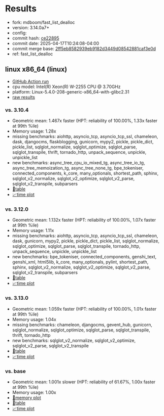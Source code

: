# Results

- fork: mdboom/fast_list_dealloc
- version: 3.14.0a7+
- config: 
- commit hash: [ce22895](https://github.com/mdboom/cpython/commit/ce22895)
- commit date: 2025-04-17T10:24:08-04:00
- commit merge base: [2ff5eb8582939eb9182d3449d08542881caf3e0d](https://github.com/python/cpython/commit/2ff5eb8582939eb9182d3449d08542881caf3e0d)
- ref: fast_list_dealloc

## linux x86_64 (linux)

- [GitHub Action run](https://github.com/faster-cpython/benchmarking/actions/runs/14517950657)
- cpu model: Intel(R) Xeon(R) W-2255 CPU @ 3.70GHz
- platform: Linux-5.4.0-208-generic-x86_64-with-glibc2.31
- [raw results](bm-20250417-linux-x86_64-mdboom-fast_list_dealloc-3.14.0a7%2B-ce22895.json)

### vs. 3.10.4

- Geometric mean: 1.467x faster (HPT: reliability of 100.00%, 1.33x faster at 99th %ile)
- Memory usage: 1.28x
- missing benchmarks: aiohttp, asyncio_tcp, asyncio_tcp_ssl, chameleon, dask, djangocms, flaskblogging, gunicorn, mypy2, pickle, pickle_dict, pickle_list, sqlglot_normalize, sqlglot_optimize, sqlglot_parse, sqlglot_transpile, thrift, tornado_http, unpack_sequence, unpickle, unpickle_list
- new benchmarks: async_tree_cpu_io_mixed_tg, async_tree_io_tg, async_tree_memoization_tg, async_tree_none_tg, bpe_tokeniser, connected_components, k_core, many_optionals, shortest_path, sphinx, sqlglot_v2_normalize, sqlglot_v2_optimize, sqlglot_v2_parse, sqlglot_v2_transpile, subparsers
- [📄table](bm-20250417-linux-x86_64-mdboom-fast_list_dealloc-3.14.0a7%2B-ce22895-vs-3.10.4.md)
- [📈time plot](bm-20250417-linux-x86_64-mdboom-fast_list_dealloc-3.14.0a7%2B-ce22895-vs-3.10.4.svg)

### vs. 3.12.0

- Geometric mean: 1.132x faster (HPT: reliability of 100.00%, 1.07x faster at 99th %ile)
- Memory usage: 1.11x
- missing benchmarks: aiohttp, asyncio_tcp, asyncio_tcp_ssl, chameleon, dask, gunicorn, mypy2, pickle, pickle_dict, pickle_list, sqlglot_normalize, sqlglot_optimize, sqlglot_parse, sqlglot_transpile, tornado_http, unpack_sequence, unpickle, unpickle_list
- new benchmarks: bpe_tokeniser, connected_components, genshi_text, genshi_xml, html5lib, k_core, many_optionals, pylint, shortest_path, sphinx, sqlglot_v2_normalize, sqlglot_v2_optimize, sqlglot_v2_parse, sqlglot_v2_transpile, subparsers
- [📄table](bm-20250417-linux-x86_64-mdboom-fast_list_dealloc-3.14.0a7%2B-ce22895-vs-3.12.0.md)
- [📈time plot](bm-20250417-linux-x86_64-mdboom-fast_list_dealloc-3.14.0a7%2B-ce22895-vs-3.12.0.svg)

### vs. 3.13.0

- Geometric mean: 1.059x faster (HPT: reliability of 100.00%, 1.01x faster at 99th %ile)
- Memory usage: 1.04x
- missing benchmarks: chameleon, djangocms, gevent_hub, gunicorn, sqlglot_normalize, sqlglot_optimize, sqlglot_parse, sqlglot_transpile, thrift, tornado_http
- new benchmarks: sqlglot_v2_normalize, sqlglot_v2_optimize, sqlglot_v2_parse, sqlglot_v2_transpile
- [📄table](bm-20250417-linux-x86_64-mdboom-fast_list_dealloc-3.14.0a7%2B-ce22895-vs-3.13.0.md)
- [📈time plot](bm-20250417-linux-x86_64-mdboom-fast_list_dealloc-3.14.0a7%2B-ce22895-vs-3.13.0.svg)

### vs. base

- Geometric mean: 1.001x slower (HPT: reliability of 61.67%, 1.00x faster at 99th %ile)
- Memory usage: 1.00x
- [🧠memory plot](bm-20250417-linux-x86_64-mdboom-fast_list_dealloc-3.14.0a7%2B-ce22895-vs-base-mem.svg)
- [📄table](bm-20250417-linux-x86_64-mdboom-fast_list_dealloc-3.14.0a7%2B-ce22895-vs-base.md)
- [📈time plot](bm-20250417-linux-x86_64-mdboom-fast_list_dealloc-3.14.0a7%2B-ce22895-vs-base.svg)

